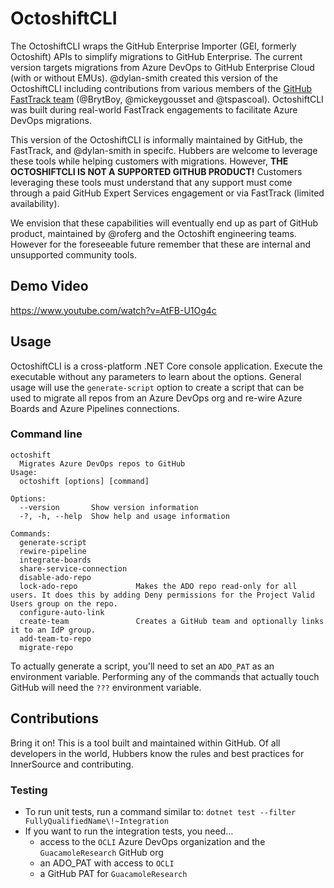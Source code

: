 # OctoshiftCLI

The OctoshiftCLI wraps the GitHub Enterprise Importer (GEI, formerly Octoshift) APIs to simplify migrations to GitHub Enterprise.  The current version targets migrations from Azure DevOps to GitHub Enterprise Cloud (with or without EMUs).  @dylan-smith created this version of the OctoshiftCLI including contributions from various members of the [GitHub FastTrack team](https://github.com/github/fasttrack/) (@BrytBoy, @mickeygousset and @tspascoal). OctoshiftCLI was built during real-world FastTrack engagements to facilitate Azure DevOps migrations.

This version of the OctoshiftCLI is informally maintained by GitHub, the FastTrack, and @dylan-smith in specifc.  Hubbers are welcome to leverage these tools while helping customers with migrations.  However, **THE OCTOSHIFTCLI IS NOT A SUPPORTED GITHUB PRODUCT!**  Customers leveraging these tools must understand that any support must come through a paid GitHub Expert Services engagement or via FastTrack (limited availability). 

We envision that these capabilities will eventually end up as part of GitHub product, maintained by @roferg and the Octoshift engineering teams.  However for the foreseeable future remember that these are internal and unsupported community tools.

## Demo Video

https://www.youtube.com/watch?v=AtFB-U1Og4c

## Usage

OctoshiftCLI is a cross-platform .NET Core console application.  Execute the executable without any parameters to learn about the options. General usage will use the `generate-script` option to create a script that can be used to migrate all repos from an Azure DevOps org and re-wire Azure Boards and Azure Pipelines connections.

### Command line
```
octoshift
  Migrates Azure DevOps repos to GitHub
Usage:
  octoshift [options] [command]

Options:
  --version       Show version information
  -?, -h, --help  Show help and usage information

Commands:
  generate-script
  rewire-pipeline
  integrate-boards
  share-service-connection
  disable-ado-repo
  lock-ado-repo             Makes the ADO repo read-only for all users. It does this by adding Deny permissions for the Project Valid Users group on the repo.
  configure-auto-link
  create-team               Creates a GitHub team and optionally links it to an IdP group.
  add-team-to-repo
  migrate-repo
```

To actually generate a script, you'll need to set an `ADO_PAT` as an environment variable. Performing any of the commands that actually touch GitHub will need the `???` environment variable.

## Contributions

Bring it on! This is a tool built and maintained within GitHub.  Of all developers in the world, Hubbers know the rules and best practices for InnerSource and contributing.

### Testing
- To run unit tests, run a command similar to: `dotnet test --filter FullyQualifiedName\!~Integration`
- If you want to run the integration tests, you need...
  - access to the `OCLI` Azure DevOps organization and the `GuacamoleResearch` GitHub org
  - an ADO_PAT with access to `OCLI`
  - a GitHub PAT for `GuacamoleResearch`
